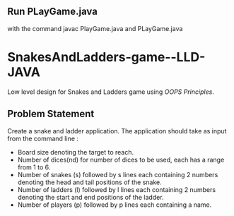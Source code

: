 ## Run PLayGame.java
with the command javac PlayGame.java and PLayGame.java

# SnakesAndLadders-game--LLD-JAVA
Low level design for Snakes and Ladders game using *OOPS Principles*.

## Problem Statement

Create a snake and ladder application. The application should take as input from the command line :

- Board size denoting the target to reach.
- Number of dices(nd) for number of dices to be used, each has a range from 1 to 6.
- Number of snakes (s) followed by s lines each containing 2 numbers denoting the head and tail positions of the snake.
- Number of ladders (l) followed by l lines each containing 2 numbers denoting the start and end positions of the ladder.
- Number of players (p) followed by p lines each containing a name.


